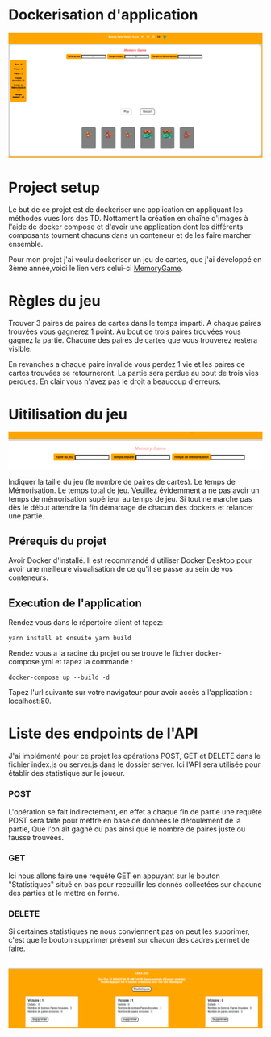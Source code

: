 # Dockerisation d'application
<img src="/Images/image.png"/>

# Project setup

Le but de ce projet est de dockeriser une application en appliquant les méthodes vues lors des TD.
Nottament la création en chaîne d'images à l'aide de docker compose et d'avoir une application dont les différents composants
tournent chacuns dans un conteneur et de les faire marcher ensemble.

Pour mon projet j'ai voulu dockeriser un jeu de cartes, que j'ai développé en 3ème année,voici le lien vers celui-ci [MemoryGame](https://github.com/OumarEsiea/Memory-Game/tree/master/v4).

# Règles du jeu

Trouver 3 paires de paires de cartes dans le temps imparti.
A chaque paires trouvées vous gagnerez 1 point.
Au bout de trois paires trouvées vous gagnez la partie.
Chacune des paires de cartes que vous trouverez restera visible.

En revanches a chaque paire invalide vous perdez 1 vie et les paires de cartes trouvées se retourneront.
La partie sera perdue au bout de trois vies perdues.
En clair vous n'avez pas le droit a beaucoup d'erreurs.


# Uitilisation du jeu

<img src="/Images/Instruction.png">

Indiquer la taille du jeu (le nombre de paires de cartes).
Le temps de Mémorisation.
Le temps total de jeu.
Veuillez évidemment a ne pas avoir un temps de mémorisation supérieur au temps de jeu.
Si tout ne marche pas dès le début attendre la fin démarrage de chacun des dockers et relancer une partie. 


## Prérequis du projet

Avoir Docker d'installé.
Il est recommandé d'utiliser Docker Desktop pour avoir une meilleure visualisation de ce qu'il se passe 
au sein de vos conteneurs.


## Execution de l'application
Rendez vous dans le répertoire client et tapez:
```
yarn install et ensuite yarn build
```

Rendez vous a la racine du projet ou se trouve le fichier docker-compose.yml et
tapez la commande : 
```
docker-compose up --build -d
```
Tapez l'url suivante sur votre navigateur pour avoir accès a l'application : localhost:80.

# Liste des endpoints de l'API

J'ai implémenté pour ce projet les opérations POST, GET et DELETE dans le fichier index.js ou server.js dans le dossier server.
Ici l'API sera utilisée pour établir des statistique sur le joueur.


### POST

L'opération se fait indirectement, en effet a chaque fin de partie une requête POST sera faite pour mettre en base de données le déroulement de la partie,
Que l'on ait gagné ou pas ainsi que le nombre de paires juste ou fausse trouvées.


### GET

Ici nous allons faire une requête GET en appuyant sur le bouton "Statistiques" situé en bas pour receuillir 
les donnés collectées sur chacune des parties et le mettre en forme.

### DELETE
Si certaines statistiques ne nous conviennent pas on peut les supprimer, c'est que le bouton supprimer présent sur
chacun des cadres permet de faire.

<img src="/Images/image-2.png"/>